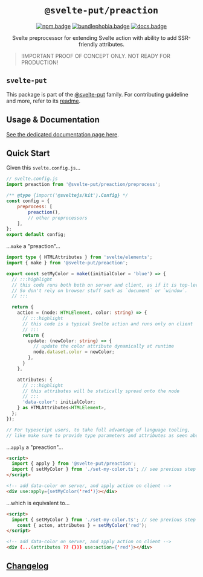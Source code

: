 <div align="center">

# `@svelte-put/preaction`

[![npm.badge]][npm] [![bundlephobia.badge]][bundlephobia] [![docs.badge]][docs]

Svelte preprocessor for extending Svelte action with ability to add SSR-friendly attributes.

</div>

> !IMPORTANT
> PROOF OF CONCEPT ONLY. NOT READY FOR PRODUCTION!

## `svelte-put`

This package is part of the [@svelte-put][github.monorepo] family. For contributing guideline and more, refer to its [readme][github.monorepo].

## Usage & Documentation

[See the dedicated documentation page here][docs].

## Quick Start

Given this `svelte.config.js`...

```javascript
// svelte.config.js
import preaction from '@svelte-put/preaction/preprocess';

/** @type {import('@sveltejs/kit').Config} */
const config = {
	preprocess: [
		preaction(),
		// other preprocessors
	],
};
export default config;
```

...`make` a "preaction"...

```typescript
import type { HTMLAttributes } from 'svelte/elements';
import { make } from '@svelte-put/preaction';

export const setMyColor = make((initialColor = 'blue') => {
  // :::highlight
  // this code runs both both on server and client, as if it is top-level script code.
  // So don't rely on browser stuff such as `document` or `window`.
  // :::

  return {
    action = (node: HTMLElement, color: string) => {
      // :::highlight
      // this code is a typical Svelte action and runs only on client
      // :::
      return {
        update: (newColor: string) => {
          // update the color attribute dynamically at runtime
          node.dataset.color = newColor;
        },
      }
    },

    attributes: {
      // :::highlight
      // this attributes will be statically spread onto the node
      // :::
      'data-color': initialColor;
    } as HTMLAttributes<HTMLElement>,
  };
});

// For typescript users, to take full advantage of language tooling,
// like make sure to provide type parameters and attributes as seen above.
```

...`apply` a "preaction"...

```html
<script>
  import { apply } from '@svelte-put/preaction';
  import { setMyColor } from './set-my-color.ts'; // see previous step
</script>

<!-- add data-color on server, and apply action on client -->
<div use:apply={setMyColor('red')}></div>
```

...which is equivalent to...

```html
<script>
  import { setMyColor } from './set-my-color.ts'; // see previous step
	const { acton, attributes } = setMyColor('red');
</script>

<!-- add data-color on server, and apply action on client -->
<div {...(attributes ?? {})} use:action={'red'}></div>
```

## [Changelog][github.changelog]

<!-- github specifics -->

[github.monorepo]: https://github.com/vnphanquang/svelte-put
[github.changelog]: https://github.com/vnphanquang/svelte-put/blob/main/packages/preaction/CHANGELOG.md
[github.issues]: https://github.com/vnphanquang/svelte-put/issues?q=

<!-- heading badge -->

[npm.badge]: https://img.shields.io/npm/v/@svelte-put/preaction
[npm]: https://www.npmjs.com/package/@svelte-put/preaction
[bundlephobia.badge]: https://img.shields.io/bundlephobia/minzip/@svelte-put/preaction?label=minzipped
[bundlephobia]: https://bundlephobia.com/package/@svelte-put/preaction
[docs]: https://svelte-put.vnphanquang.com/docs/preaction
[docs.badge]: https://img.shields.io/badge/-Docs%20Site-blue
